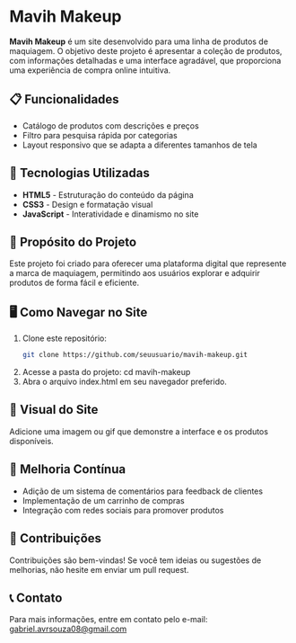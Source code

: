 # Mavih Makeup



**Mavih Makeup** é um site desenvolvido para uma linha de produtos de maquiagem. O objetivo deste projeto é apresentar a coleção de produtos, com informações detalhadas e uma interface agradável, que proporciona uma experiência de compra online intuitiva.

## 📋 Funcionalidades

- Catálogo de produtos com descrições e preços
- Filtro para pesquisa rápida por categorias
- Layout responsivo que se adapta a diferentes tamanhos de tela

## 🚀 Tecnologias Utilizadas

- **HTML5** - Estruturação do conteúdo da página
- **CSS3** - Design e formatação visual
- **JavaScript** - Interatividade e dinamismo no site

## 🎯 Propósito do Projeto

Este projeto foi criado para oferecer uma plataforma digital que represente a marca de maquiagem, permitindo aos usuários explorar e adquirir produtos de forma fácil e eficiente.

## 🖥️ Como Navegar no Site

1. Clone este repositório:
   ```bash
   git clone https://github.com/seuusuario/mavih-makeup.git
2. Acesse a pasta do projeto:
   cd mavih-makeup
3. Abra o arquivo index.html em seu navegador preferido.

## 📸 Visual do Site

Adicione uma imagem ou gif que demonstre a interface e os produtos disponíveis.

## 🔧 Melhoria Contínua

- Adição de um sistema de comentários para feedback de clientes
- Implementação de um carrinho de compras
- Integração com redes sociais para promover produtos

## 🤝 Contribuições

Contribuições são bem-vindas! Se você tem ideias ou sugestões de melhorias, não hesite em enviar um pull request.

## 📞 Contato

Para mais informações, entre em contato pelo e-mail: [gabriel.avrsouza08@gmail.com](mailto:gabriel.avrsouza08@gmail.com)
